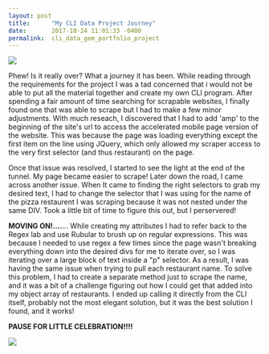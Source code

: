 ```yaml
---
layout: post
title:      "My CLI Data Project Journey"
date:       2017-10-24 11:01:33 -0400
permalink:  cli_data_gem_portfolio_project
---
```


![](https://i.pinimg.com/originals/a2/9a/bc/a29abc6432badfba5106344c11c88029.jpg)

Phew! Is it really over? What a journey it has been. While reading through the requirements for the project I was a tad concerned that i would not be able to put all the material together and create my own CLI program. After spending a fair amount of time searching for scrapable websites, I finally found one that was able to scrape but I had to make a few minor adjustments. With much reseach, I discovered that I had to add 'amp' to the beginning of the site's url to access the accelerated mobile page version of the website. This was because the page was loading everything except the first item on the line using JQuery, which only allowed my scraper access to the very first selector (and thus restaurant) on the page.

Once that issue was resolved, I started to see the light at the end of the tunnel. My page became easier to scrape! Later down the road, I came across another issue. When It came to finding the right selectors to grab my desired text, I had to change the selector that I was using for the name of the pizza restaurent I was scraping because it was not nested under the same DIV. Took a little bit of time to figure this out, but I perservered! 

**MOVING ON!....**... While creating my attributes I had to refer back to the Regex lab and use Rubular to brush up on regular expressions. This was because I needed to use regex a few times since the page wasn't breaking everything down into the desired divs for me to iterate over, so I was iterating over a large block of text inside a "p" selector. As a result, I was having the same issue when trying to pull each restaurant name. To solve this problem, I had to create a separate method just to scrape the name, and it was a bit of a challenge figuring out how I could get that added into my object array of restaurants. I ended up calling it directly from the CLI itself, probably not the most elegant solution, but it was the best solution I found, and it works!

**PAUSE FOR LITTLE CELEBRATION!!!!**

![](https://i.pinimg.com/originals/17/26/5e/17265e343ef9d45141666427cbb085f0.jpg)





